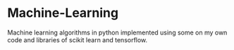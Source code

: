 # Machine-Learning
Machine learning algorithms in python implemented using some on my own code and libraries of scikit learn and tensorflow.
